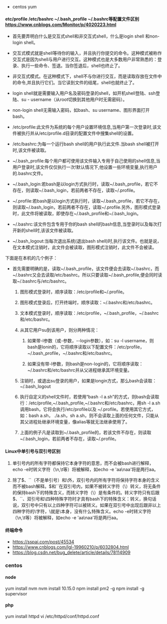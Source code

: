 - centos yum


#### etc/profile /etc/bashrc ~/.bash_profile ~/.bashrc等配置文件区别 https://www.cnblogs.com/Monitor/p/4020223.html

- 首先要弄明白什么是交互式shell和非交互式shell，什么是login shell 和non-login shell。

- 交互式模式就是shell等待你的输入，并且执行你提交的命令。这种模式被称作交互式是因为shell与用户进行交互。这种模式也是大多数用户非常熟悉的：登录、执行一些命令、签退。当你签退后，shell也终止了。

- 非交互式模式。在这种模式下，shell不与你进行交互，而是读取存放在文件中的命令,并且执行它们。当它读到文件的结尾，shell也就终止了。

- login shell就是需要输入用户名及密码登录的shell，如开机shell登陆、ssh登陆、su - username（从root切换到其他用户时无需密码）。

- non-login shell无需输入密码，如bash、su username、图形界面打开bash。

- /etc/profile:此文件为系统的每个用户设置环境信息,当用户第一次登录时,该文件被执行并从/etc/profile.d目录的配置文件中搜集shell的设置。

- /etc/bashrc:为每一个运行bash shell的用户执行此文件.当bash shell被打开时,该文件被读取。

- ~/.bash_profile:每个用户都可使用该文件输入专用于自己使用的shell信息,当用户登录时,该文件仅仅执行一次!默认情况下,他设置一些环境变量,执行用户的.bashrc文件。

- ~/.bash_login:若bash是以login方式执行时，读取~/.bash_profile，若它不存在，则读取~/.bash_login，若前两者不存在，读取~/.profile。

- ~/.profile:若bash是以login方式执行时，读取~/.bash_profile，若它不存在，则读取~/.bash_login，若前两者不存在，读取~/.profile.另外，图形模式登录时，此文件将被读取，即使存在~/.bash_profile和~/.bash_login。

- ~/.bashrc:该文件包含专用于你的bash shell的bash信息,当登录时以及每次打开新的shell时,该该文件被读取。

- ~/.bash_logout:当每次退出系统(退出bash shell)时,执行该文件。也就是说，在文本模式注销时，此文件会被读取，图形模式注销时，此文件不会被读。

下面是在本机的几个例子：

- 首先需要明确的是，读取~/.bash_profile，该文件便会去读取~/.bashrc，而~/.bashrc又会去读取/etc/bashrc。所以只要读取~/.bash_profile,便会同时读取~/.bashrc与/etc/bashrc。

    1. 图形模式登录时，顺序读取：/etc/profile和~/.profile。

    2. 图形模式登录后，打开终端时，顺序读取：~/.bashrc和/etc/bashrc。

    3. 文本模式登录时，顺序读取：/etc/profile，~/.bash_profile，~/.bashrc和/etc/bashrc。

    4. 从其它用户su到该用户，则分两种情况：

        1. 如果带-l参数（或-参数，--login参数），如：su -l username，则bash是lonin的，它将顺序读取以下配置文件：/etc/profile，~/.bash_profile，~/.bashrc和/etc/bashrc。

        2. 如果没有带-l参数，则bash是non-login的，它将顺序读取：~/.bashrc和/etc/bashrc并从父进程继承其环境变量。

    1. 注销时，或退出su登录的用户，如果是longin方式，那么bash会读取：~/.bash_logout
    2. 执行自定义的shell文件时，若使用“bash -l a.sh”的方式，则bash会读取行：/etc/profile,~/.bash_profile,~/.bashrc和/etc/bashrc，用sh -l a.sh调用bash，它将会执行/etc/profile以及 ~/.profile。若使用其它方式，如：bash a.sh， ./a.sh，sh a.sh，则不会读取上面的任何文件，只能从其父进程处继承环境变量，像alias等就无法继承使用了。

    3. 上面的例子凡是读取到~/.bash_profile的，若该文件不存在，则读取~/.bash_login，若前两者不存在，读取~/.profile。

#### Linux中单引号与双引号区别

1. 单引号内的所有字符都保持它本身字符的意思，而不会被bash进行解释，echo -e时转义字符（\n,\t等）将被解释，如echo -e 'aa\naa'将是两行aa。

2. 除了\$、\`\`（不是单引号）和\外，双引号内的所有字符将保持字符本身的含义而不被bash解释。\$和\`\`在双引号内，如果不被转义字符（\）转义，将无条件的保持bash下的特殊含义，而转义字符（\）是有条件的。转义字符只有后跟$、\`\`、双引号和\四种特殊字符时才具有bash下的特殊含义：转义，换句话说，双引号中只有以上四种字符可以被转义。如果在双引号中出现后跟非以上四种字符的\字符，\就是\本身，没有什么特殊含义。echo -e时转义字符（\n,\t等）将被解释，如echo -e 'aa\naa'将是两行aa。

#### 终端命令
- https://sspai.com/post/45534
- https://www.cnblogs.com/lgl-19960210/p/6032804.html
- https://blog.csdn.net/bug_delete/article/details/78114909






### centos
#### node
yum install nvm
nvm install 10.15.0
npm install pm2 -g
npm install -g supervisor
#### php
yum install httpd
vi /etc/httpd/conf/httpd.conf